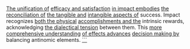 
[The unification of](1/3/1/2/1/1/3/3/.Unification) [efficacy and satisfaction](2/2/1/2/1/.Efficacy) [in impact embodies](2/2/1/2/3/.Impact) [the reconciliation of](3/1/1/1/1/1/2/1/3/_Conflict-Resolution) [the tangible and](1/1/3/1/1/2/1/.Tangible) [intangible aspects of](1/1/3/1/1/2/2/.Intangible) success. Impact recognizes [both the physical](1/1/3/1/1/2/1/1/.Physical) [accomplishments and the](2/2/1/2/_Tangible-Intangible) intrinsic rewards, acknowledging [the dialectical tension](1/1/2/1/.Existential%20Dialectics) between them. This [more comprehensive understanding](2/2/3/2/2/2/.Understanding%20and%20Explanation) [of effects advances](1/1/3/3/3/3/3/.Effect) [decision making by](2/1/3/2/1/3/.Decision) balancing antinomic elements.
[```](3/1/3/1/1/1/2/_One-Handed-Two-Handed)

